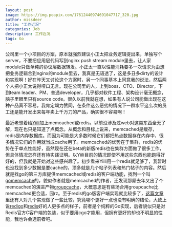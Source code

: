 ```yaml
---
layout: post
image: https://img.peapix.com/17612440974691047717_320.jpg
author: missdeer
title: "工作近况"
categories: Job
description: 工作近况
tags: Go
---
```

公司里一个小项目的方案，原本就强烈建议小正太把业务逻辑提出来，单独写个server，不要把应用层代码写到nginx push stream module里去，让人家module只做单纯的协议层数据转发。小正太一直以性能消耗要多一次请求为由想把业务逻辑合到nginx的module里去，我真是无语透了，这是多丑多dirty的设计和实现啊！好在昨天又讨论这个方案时，另一个同事基本上同意我的说法，然后两个人把小正太说得哑口无言。现在公司里的人，上到boss、CTO、Director，下到team leader、PM、普通developer，几乎都对软件工程、架构设计毫无概念，脑子里眼里只有source code。很久以前我就在想，如果有人说公司能做出现在这种产品真不容易，我肯定竭力赞同，在条件这么恶劣的情况下一群水平这么次的员工还是能开发出来每年卖上千万刀的产品，确实很不容易啊！

最近老想着给[Yiili](http://yii.li)加上memcached或redis。以前没涉及过web对这类东西全无了解，现在也只是知道了点概念。从概念和目标上说来，memcached是缓存，redis是内存数据库。而因为可能是大多数时候它们都把热点数据存在内存中，很多情况它们的作用就当成cache用了。memcached的优势在于集群，redis的优势在于单点性能好，虽然现在还在beta的新版redis也在集群方面做了很多工作，但具体情况怎样还有待实践证明。以Yiili目前的情况即使不用这些东西也能跑得好好的，但我就是开始对这些感兴趣了。初步看来Yiili用一个redis就足够了，我暂时也没找到多少数据是要cache的，顶多就是几个帖子列表和热门帖子的内容。然后就是找go的第三方库提供memcached或redis的客户端功能，找到一个叫[gomemcache](https://github.com/bradfitz/gomemcache)的，貌似作者就是memcached的作者，还发现那厮去年又出了个memcached的演进产物[groupcache](https://github.com/Go/groupcache)，大概意思是有些场合用groupcache比memcached更合适，囧rz。至于redis的go版客户端实现就比较多了，[这篇文章](http://www.cnblogs.com/getong/archive/2013/04/01/2993139.html)里还有人对几个实现做了一些比较，究竟哪个更好一点也没有明确的结论，大致上说[redigo](https://github.com/garyburd/redigo)和[redis](https://github.com/gosexy/redis)好的人更多点的样子，前者是个纯粹的Go实现，后者貌似只是对Redis官方C客户端的包装，似乎要用cgo才能用，但拥有更好的却也不明显的性能，我也许会选前者吧。

